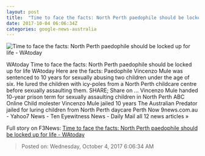 ```yaml
---
layout: post
title:  "Time to face the facts: North Perth paedophile should be locked up for life - WAtoday"
date: 2017-10-04 06:06:34Z
categories: google-news-australia
---
```


![Time to face the facts: North Perth paedophile should be locked up for life - WAtoday](http://www.watoday.com.au/content/dam/images/g/o/s/i/1/n/image.related.socialLead.620x349.gyu9n1.png/1507098487985.png)

WAtoday Time to face the facts: North Perth paedophile should be locked up for life WAtoday Here are the facts: Paedophile Vincenzo Mule was sentenced to 10 years for sexually abusing two children under the age of six. He lured the children with icy-poles from a North Perth childcare centre before sexually assaulting them. SHARE; Share on ... Vincenzo Mule handed 10-year prison term for sexually assaulting children in North Perth ABC Online Child molester Vincenzo Mule jailed 10 years The Australian Predator jailed for luring children from North Perth daycare Perth Now 9news.com.au - Yahoo7 News - Ten Eyewitness News - Daily Mail all 12 news articles »


Full story on F3News: [Time to face the facts: North Perth paedophile should be locked up for life - WAtoday](http://www.f3nws.com/n/Yfv4bH)

> Posted on: Wednesday, October 4, 2017 6:06:34 AM

